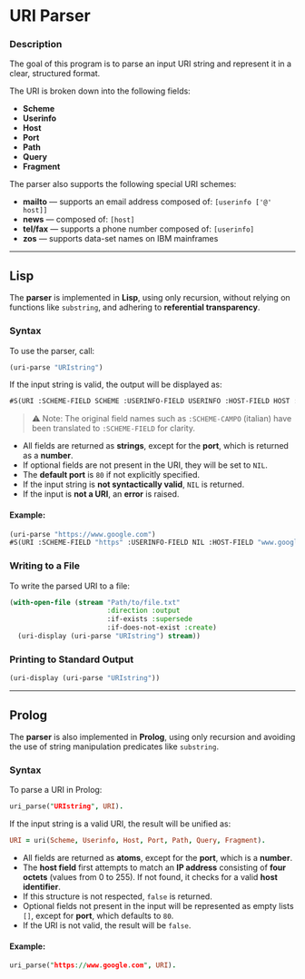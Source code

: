 # URI Parser
### Description
The goal of this program is to parse an input URI string and represent it in a clear, structured format.

The URI is broken down into the following fields:
- **Scheme**
- **Userinfo**
- **Host**
- **Port**
- **Path**
- **Query**
- **Fragment**

The parser also supports the following special URI schemes:
- **mailto** — supports an email address composed of: `[userinfo ['@' host]]`
- **news** — composed of: `[host]`
- **tel/fax** — supports a phone number composed of: `[userinfo]`
- **zos** — supports data-set names on IBM mainframes

---

## Lisp
The **parser** is implemented in **Lisp**, using only recursion, without relying on functions like `substring`, and adhering to **referential transparency**.

### Syntax
To use the parser, call:
```lisp
(uri-parse "URIstring")
```

If the input string is valid, the output will be displayed as:
```lisp
#S(URI :SCHEME-FIELD SCHEME :USERINFO-FIELD USERINFO :HOST-FIELD HOST :PORT-FIELD PORT :PATH-FIELD PATH :QUERY-FIELD QUERY :FRAGMENT-FIELD FRAGMENT)
```

> ⚠️ Note: The original field names such as `:SCHEME-CAMPO` (italian) have been translated to `:SCHEME-FIELD` for clarity.

- All fields are returned as **strings**, except for the **port**, which is returned as a **number**.
- If optional fields are not present in the URI, they will be set to `NIL`.
- The **default port** is `80` if not explicitly specified.
- If the input string is **not syntactically valid**, `NIL` is returned.
- If the input is **not a URI**, an **error** is raised.

#### Example:
```lisp
(uri-parse "https://www.google.com")
#S(URI :SCHEME-FIELD "https" :USERINFO-FIELD NIL :HOST-FIELD "www.google.com" :PORT-FIELD 80 :PATH-FIELD NIL :QUERY-FIELD NIL :FRAGMENT-FIELD NIL)
```

### Writing to a File
To write the parsed URI to a file:
```lisp
(with-open-file (stream "Path/to/file.txt"
                        :direction :output
                        :if-exists :supersede
                        :if-does-not-exist :create)
  (uri-display (uri-parse "URIstring") stream))
```

### Printing to Standard Output
```lisp
(uri-display (uri-parse "URIstring"))
```

---

## Prolog
The **parser** is also implemented in **Prolog**, using only recursion and avoiding the use of string manipulation predicates like `substring`.

### Syntax
To parse a URI in Prolog:
```prolog
uri_parse("URIstring", URI).
```

If the input string is a valid URI, the result will be unified as:
```prolog
URI = uri(Scheme, Userinfo, Host, Port, Path, Query, Fragment).
```

- All fields are returned as **atoms**, except for the **port**, which is a **number**.
- The **host field** first attempts to match an **IP address** consisting of **four octets** (values from 0 to 255). If not found, it checks for a valid **host identifier**.
- If this structure is not respected, `false` is returned.
- Optional fields not present in the input will be represented as empty lists `[]`, except for **port**, which defaults to `80`.
- If the URI is not valid, the result will be `false`.

#### Example:
```prolog
uri_parse("https://www.google.com", URI).
```
